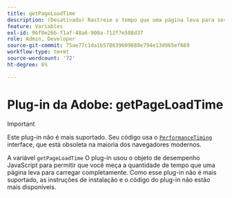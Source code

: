```yaml
---
title: getPageLoadTime
description: (Desativado) Rastreie o tempo que uma página leva para ser carregada.
feature: Variables
exl-id: 9bf0e26b-f1af-48a6-900a-712f7e588d37
role: Admin, Developer
source-git-commit: 75ae77c1da1b578639609888e794e13d965ef669
workflow-type: tm+mt
source-wordcount: '72'
ht-degree: 6%

---
```


# Plug-in da Adobe: getPageLoadTime

>[!IMPORTANT]
>
>Este plug-in não é mais suportado. Seu código usa o [`PerformanceTiming`](https://developer.mozilla.org/en-US/docs/Web/API/PerformanceTiming) interface, que está obsoleta na maioria dos navegadores modernos.

A variável `getPageLoadTime` O plug-in usou o objeto de desempenho JavaScript para permitir que você meça a quantidade de tempo que uma página leva para carregar completamente. Como esse plug-in não é mais suportado, as instruções de instalação e o código do plug-in não estão mais disponíveis.
